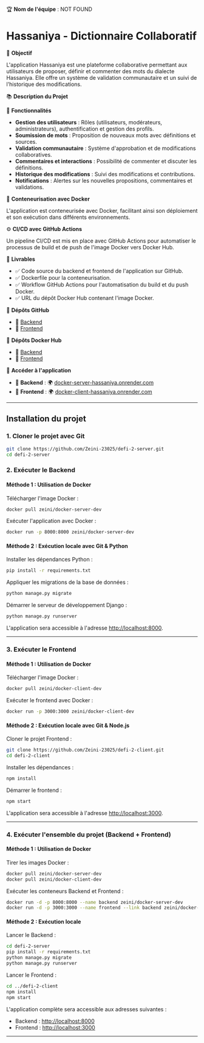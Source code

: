 🏆 **Nom de l'équipe** : NOT FOUND

# Hassaniya - Dictionnaire Collaboratif

📌 **Objectif**

L'application Hassaniya est une plateforme collaborative permettant aux utilisateurs de proposer, définir et commenter des mots du dialecte Hassaniya. Elle offre un système de validation communautaire et un suivi de l'historique des modifications.

📚 **Description du Projet**

🚀 **Fonctionnalités**

- **Gestion des utilisateurs** : Rôles (utilisateurs, modérateurs, administrateurs), authentification et gestion des profils.
- **Soumission de mots** : Proposition de nouveaux mots avec définitions et sources.
- **Validation communautaire** : Système d'approbation et de modifications collaboratives.
- **Commentaires et interactions** : Possibilité de commenter et discuter les définitions.
- **Historique des modifications** : Suivi des modifications et contributions.
- **Notifications** : Alertes sur les nouvelles propositions, commentaires et validations.

🐳 **Conteneurisation avec Docker**

L'application est conteneurisée avec Docker, facilitant ainsi son déploiement et son exécution dans différents environnements.

⚙️ **CI/CD avec GitHub Actions**

Un pipeline CI/CD est mis en place avec GitHub Actions pour automatiser le processus de build et de push de l'image Docker vers Docker Hub.

📂 **Livrables**

- ✅ Code source du backend et frontend de l'application sur GitHub.
- ✅ Dockerfile pour la conteneurisation.
- ✅ Workflow GitHub Actions pour l'automatisation du build et du push Docker.
- ✅ URL du dépôt Docker Hub contenant l'image Docker.

🔹 **Dépôts GitHub**

- 🔗 [Backend](https://github.com/Zeini-23025/defi-2-server) 
- 🔗 [Frontend](https://github.com/Zeini-23025/defi-2-client)

🐳 **Dépôts Docker Hub**

- 🐳 [Backend](https://hub.docker.com/repository/docker/zeini/docker-server-dev)
- 🐳 [Frontend](https://hub.docker.com/repository/docker/zeini/docker-client-dev)

🚀 **Accéder à l'application**

- 🔹 **Backend** : 🌍 [docker-server-hassaniya.onrender.com](#)
- 🔹 **Frontend** : 🌍 [docker-client-hassaniya.onrender.com](#)

---

## Installation du projet

### 1. Cloner le projet avec Git

```bash
git clone https://github.com/Zeini-23025/defi-2-server.git
cd defi-2-server
```

### 2. Exécuter le Backend

#### Méthode 1 : Utilisation de Docker

Télécharger l'image Docker :

```bash
docker pull zeini/docker-server-dev
```

Exécuter l'application avec Docker :

```bash
docker run -p 8000:8000 zeini/docker-server-dev
```

#### Méthode 2 : Exécution locale avec Git & Python

Installer les dépendances Python :

```bash
pip install -r requirements.txt
```

Appliquer les migrations de la base de données :

```bash
python manage.py migrate
```

Démarrer le serveur de développement Django :

```bash
python manage.py runserver
```

L'application sera accessible à l'adresse [http://localhost:8000](http://localhost:8000).

---

### 3. Exécuter le Frontend

#### Méthode 1 : Utilisation de Docker

Télécharger l'image Docker :

```bash
docker pull zeini/docker-client-dev
```

Exécuter le frontend avec Docker :

```bash
docker run -p 3000:3000 zeini/docker-client-dev
```

#### Méthode 2 : Exécution locale avec Git & Node.js

Cloner le projet Frontend :

```bash
git clone https://github.com/Zeini-23025/defi-2-client.git
cd defi-2-client
```

Installer les dépendances :

```bash
npm install
```

Démarrer le frontend :

```bash
npm start
```

L'application sera accessible à l'adresse [http://localhost:3000](http://localhost:3000).

---

### 4. Exécuter l'ensemble du projet (Backend + Frontend)

#### Méthode 1 : Utilisation de Docker

Tirer les images Docker :

```bash
docker pull zeini/docker-server-dev
docker pull zeini/docker-client-dev
```

Exécuter les conteneurs Backend et Frontend :

```bash
docker run -d -p 8000:8000 --name backend zeini/docker-server-dev
docker run -d -p 3000:3000 --name frontend --link backend zeini/docker-client-dev
```

#### Méthode 2 : Exécution locale

Lancer le Backend :

```bash
cd defi-2-server
pip install -r requirements.txt
python manage.py migrate
python manage.py runserver
```

Lancer le Frontend :

```bash
cd ../defi-2-client
npm install
npm start
```

L'application complète sera accessible aux adresses suivantes :

- Backend : [http://localhost:8000](http://localhost:8000)
- Frontend : [http://localhost:3000](http://localhost:3000)

---

